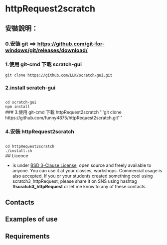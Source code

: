 # httpRequest2scratch
## 安裝說明：
### 0.安裝 git ==> https://github.com/git-for-windows/git/releases/download/
### 1.使用 git-cmd 下載 scratch-gui 
<code>git clone https://github.com/LLK/scratch-gui.git</code>
### 2.install scratch-gui
<code>
cd scratch-gui
npm install
</code>
### 3.使用 git-cmd 下載 httpRequest2scratch
'''git clone https://github.com/funny4875/httpRequest2scratch.git'''

### 4.安裝 httpRequest2scratch
<code>
cd httpRequest2scratch
./install.sh
</code>
## Licence

-  is under [BSD 3-Clause License](./LICENSE.md), open source and freely available to anyone. You can use it at your classes, workshops. Commercial usage is also accepted. If you or your students created something cool using scratch3_httpRequest, please share it on SNS using hashtag **#scratch3_httpRequest** or let me know to any of these contacts.

## Contacts

## Examples of use

## Requirements

